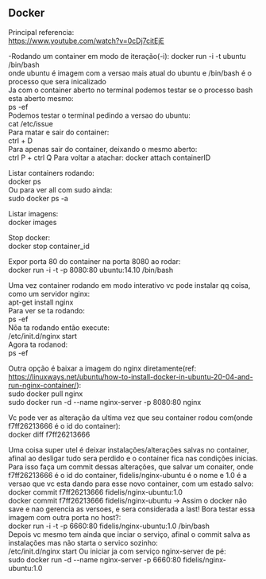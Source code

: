 ## Docker
  
Principal referencia:  
https://www.youtube.com/watch?v=0cDj7citEjE  
  
-Rodando um container em modo de iteração(-i):
docker run -i -t ubuntu /bin/bash  
onde ubuntu é imagem com a versao mais atual do ubuntu e /bin/bash é o processo que sera inicalizado  
Ja com o container aberto no terminal podemos testar se o processo bash esta aberto mesmo:  
ps -ef  
Podemos testar o terminal pedindo a versao do ubuntu:  
cat /etc/issue  
Para matar e sair do container:  
ctrl + D  
Para apenas sair do container, deixando o mesmo aberto:  
ctrl P + ctrl Q
Para voltar a atachar:
docker attach containerID

Listar containers rodando:  
docker ps  
Ou para ver all com  sudo ainda:  
sudo docker ps -a  
  
Listar imagens:  
docker images 

Stop docker:  
docker stop container_id  

Expor porta 80 do container na porta 8080 ao rodar:  
docker run -i -t -p 8080:80 ubuntu:14.10 /bin/bash  
  
Uma vez container rodando em modo interativo vc pode instalar qq coisa, como um servidor nginx:  
apt-get install nginx  
Para ver se ta rodando:  
ps -ef  
Nõa ta rodando então execute:  
/etc/init.d/nginx start  
Agora ta rodanod:  
ps -ef  
  
Outra opção é baixar a imagem do nginx diretamente(ref: https://linuxways.net/ubuntu/how-to-install-docker-in-ubuntu-20-04-and-run-nginx-container/):  
sudo docker pull nginx  
sudo docker run -d --name nginx-server -p 8080:80 nginx  
  
Vc pode ver as alteração da ultima vez que seu container rodou com(onde f7ff26213666 é o id do container):  
docker diff f7ff26213666  
  
Uma coisa super utel é deixar instalações/alterações salvas no container, afinal ao desligar tudo sera perdido e o container fica nas condições inicias.  
Para isso faça um commit dessas alterações, que salvar um conaiter, onde f7ff26213666 é o id do container, fidelis/nginx-ubuntu é o nome e 1.0 é a versao que vc esta dando para esse novo container, com um estado salvo:  
docker commit f7ff26213666 fidelis/nginx-ubuntu:1.0  
docker commit f7ff26213666 fidelis/nginx-ubuntu -> Assim o docker não save e nao gerencia as versoes, e sera considerada a last!
Bora testar essa imagem com outra porta no host?:  
docker run -i -t -p 6660:80 fidelis/nginx-ubuntu:1.0 /bin/bash  
Depois vc mesmo tem ainda que inciar o serviço, afinal o commit salva as instalações mas não starta o servico sozinho:  
/etc/init.d/nginx start
Ou iniciar ja com serviço nginx-server de pé:  
sudo docker run -d --name nginx-server -p 6660:80 fidelis/nginx-ubuntu:1.0 
